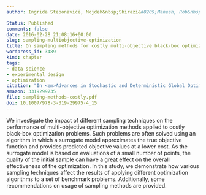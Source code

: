 ```yaml
---
author: Ingrida Steponavičė, Mojdeh&nbsp;Shirazi&#8209;Manesh, Rob&nbsp;J&nbsp;Hyndman, Kate&nbsp;Smith&#8209;Miles, Laura&nbsp;Villanova

Status: Published
comments: false
date: 2016-02-28 21:08:16+00:00
slug: sampling-multiobjective-optimization
title: On sampling methods for costly multi-objective black-box optimization
wordpress_id: 3489
kind: chapter
tags:
- data science
- experimental design
- optimization
citation: "In <em>Advances in Stochastic and Deterministic Global Optimization</em>, ed. P.M. Pardalos, A. Zhigljavsky, J. Žilinskas. Springer, pp. 273–296"
amazon: 3319299735
file: sampling-methods-costly.pdf
doi: 10.1007/978-3-319-29975-4_15
---
```


We investigate the impact of different sampling techniques on the performance of multi-objective optimization methods applied to costly black-box optimization problems. Such problems are often solved using an algorithm in which a surrogate model approximates the true objective function and provides predicted objective values at a lower cost. As the surrogate model is based on evaluations of a small number of points, the quality of the initial sample can have a great effect on the overall effectiveness of the optimization. In this study, we demonstrate how various sampling techniques affect the results of applying different optimization algorithms to a set of benchmark problems. Additionally, some recommendations on usage of sampling methods are provided.

